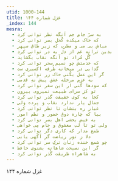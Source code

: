 ```yaml
---
utid: 1000-144
title: غزل شماره ۱۴۴
_index: 144
mesra:
  - به سرّ جامِ جم آنگه نظر توانی کرد
  - که خاک میکده کُحلِ بصر توانی کرد
  - مباش بی می و مطرب که زیر طاق سپهر
  - بدین ترانه غم از دل به در توانی کرد
  - گُلِ مُراد تو آنگه نقاب بگشاید
  - که خدمتش چو نسیم سحر توانی کرد
  - گدایی در میخانه طُرفه اکسیری ست
  - گر این عمل بکُنی خاک زر توانی کرد
  - به عزم مرحله عشق پیش نهِ قدمی
  - که سودها کُنی ار این سفر توانی کرد
  - تو کز سرای طبیعت نمیروی بیرون
  - کجا به کوی حقیقت گذر توانی کرد
  - جمال یار ندارد نقاب و پرده ولی
  - غبار ره بنشان تا نظر توانی کرد
  - بیا که چاره ذوق حضور و نظم امور
  - به فیض بخشی اهل بصر توانی کرد
  - ولی تو تا لب معشوق و جام مِی خواهی
  - طمع مدار که کاری دگر توانی کرد
  - دلا ز نور ریاضت گر آگهی یابی
  - چو شمع خنده زنان ترکِ سر توانی کرد
  - گر این نصیحت شاهانه بشنوی حافظ
  - به شاهراه طریقت گُذر توانی کرد
---
```

غزل شماره ۱۴۴
